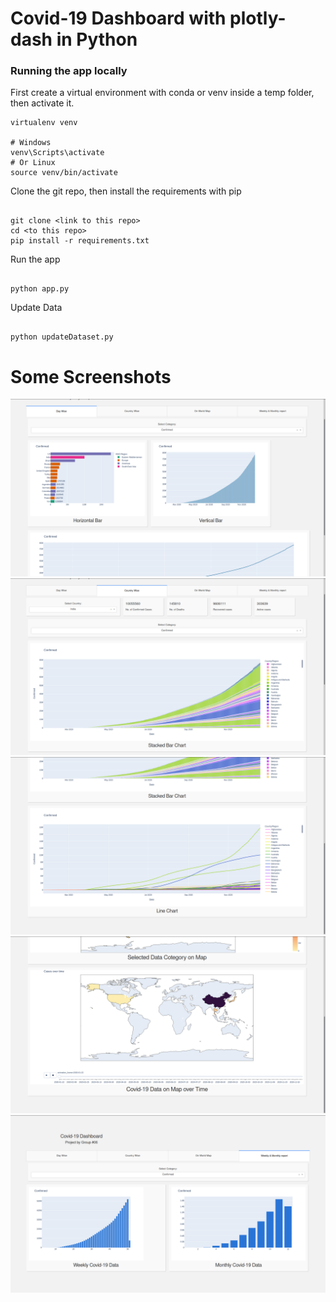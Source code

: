 # Covid-19 Dashboard with plotly-dash in Python

### Running the app locally

First create a virtual environment with conda or venv inside a temp folder, then activate it.

```
virtualenv venv

# Windows
venv\Scripts\activate
# Or Linux
source venv/bin/activate

```

Clone the git repo, then install the requirements with pip

```

git clone <link to this repo>
cd <to this repo>
pip install -r requirements.txt

```

Run the app

```

python app.py

```
Update Data

```

python updateDataset.py

```
# Some Screenshots
![1](ScreenshotCovid-1.png)
![2](ScreenshotCovid-2.png)
![3](ScreenshotCovid-3.png)
![4](ScreenshotCovid-4.png)
![5](ScreenshotCovid-5.png)
